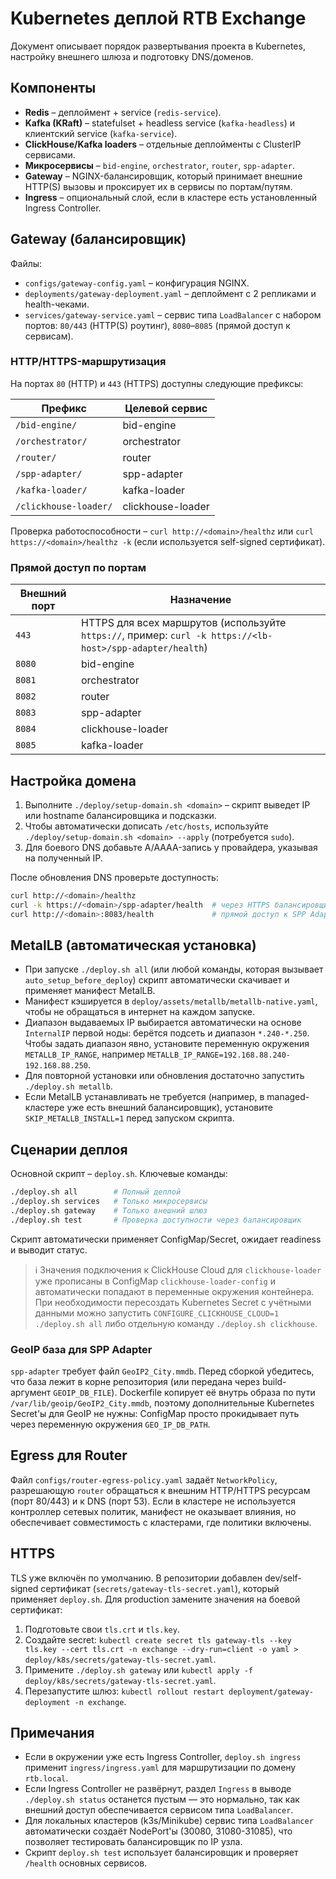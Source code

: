 # Kubernetes деплой RTB Exchange

Документ описывает порядок развертывания проекта в Kubernetes, настройку внешнего шлюза и подготовку DNS/доменов.

## Компоненты

- **Redis** – деплоймент + service (`redis-service`).
- **Kafka (KRaft)** – statefulset + headless service (`kafka-headless`) и клиентский service (`kafka-service`).
- **ClickHouse/Kafka loaders** – отдельные деплойменты с ClusterIP сервисами.
- **Микросервисы** – `bid-engine`, `orchestrator`, `router`, `spp-adapter`.
- **Gateway** – NGINX-балансировщик, который принимает внешние HTTP(S) вызовы и проксирует их в сервисы по портам/путям.
- **Ingress** – опциональный слой, если в кластере есть установленный Ingress Controller.

## Gateway (балансировщик)

Файлы:

- `configs/gateway-config.yaml` – конфигурация NGINX.
- `deployments/gateway-deployment.yaml` – деплоймент с 2 репликами и health-чеками.
- `services/gateway-service.yaml` – сервис типа `LoadBalancer` с набором портов: `80/443` (HTTP(S) роутинг), `8080`–`8085` (прямой доступ к сервисам).

### HTTP/HTTPS-маршрутизация

На портах `80` (HTTP) и `443` (HTTPS) доступны следующие префиксы:

| Префикс                | Целевой сервис |
|------------------------|----------------|
| `/bid-engine/`         | bid-engine     |
| `/orchestrator/`       | orchestrator   |
| `/router/`             | router         |
| `/spp-adapter/`        | spp-adapter    |
| `/kafka-loader/`       | kafka-loader   |
| `/clickhouse-loader/`  | clickhouse-loader |

Проверка работоспособности – `curl http://<domain>/healthz` или `curl https://<domain>/healthz -k` (если используется self-signed сертификат).

### Прямой доступ по портам

| Внешний порт | Назначение |
|--------------|-----------|
| `443`        | HTTPS для всех маршрутов (используйте `https://`, пример: `curl -k https://<lb-host>/spp-adapter/health`) |
| `8080`       | bid-engine |
| `8081`       | orchestrator |
| `8082`       | router |
| `8083`       | spp-adapter |
| `8084`       | clickhouse-loader |
| `8085`       | kafka-loader |

## Настройка домена

1. Выполните `./deploy/setup-domain.sh <domain>` – скрипт выведет IP или hostname балансировщика и подсказки.
2. Чтобы автоматически дописать `/etc/hosts`, используйте `./deploy/setup-domain.sh <domain> --apply` (потребуется `sudo`).
3. Для боевого DNS добавьте A/AAAA-запись у провайдера, указывая на полученный IP.

После обновления DNS проверьте доступность:

```bash
curl http://<domain>/healthz
curl -k https://<domain>/spp-adapter/health  # через HTTPS балансировщика
curl http://<domain>:8083/health             # прямой доступ к SPP Adapter без HTTPS
```

## MetalLB (автоматическая установка)

- При запуске `./deploy.sh all` (или любой команды, которая вызывает `auto_setup_before_deploy`) скрипт автоматически скачивает и применяет манифест MetalLB.
- Манифест кэшируется в `deploy/assets/metallb/metallb-native.yaml`, чтобы не обращаться в интернет на каждом запуске.
- Диапазон выдаваемых IP выбирается автоматически на основе `InternalIP` первой ноды: берётся подсеть и диапазон `*.240-*.250`. Чтобы задать диапазон явно, установите переменную окружения `METALLB_IP_RANGE`, например `METALLB_IP_RANGE=192.168.88.240-192.168.88.250`.
- Для повторной установки или обновления достаточно запустить `./deploy.sh metallb`.
- Если MetalLB устанавливать не требуется (например, в managed-кластере уже есть внешний балансировщик), установите `SKIP_METALLB_INSTALL=1` перед запуском скрипта.

## Сценарии деплоя

Основной скрипт – `deploy.sh`. Ключевые команды:

```bash
./deploy.sh all        # Полный деплой
./deploy.sh services   # Только микросервисы
./deploy.sh gateway    # Только внешний шлюз
./deploy.sh test       # Проверка доступности через балансировщик
```

Скрипт автоматически применяет ConfigMap/Secret, ожидает readiness и выводит статус.

> ℹ️ Значения подключения к ClickHouse Cloud для `clickhouse-loader` уже прописаны в ConfigMap `clickhouse-loader-config` и автоматически попадают в переменные окружения контейнера. При необходимости пересоздать Kubernetes Secret с учётными данными можно запустить `CONFIGURE_CLICKHOUSE_CLOUD=1 ./deploy.sh all` либо отдельную команду `./deploy.sh clickhouse`.

### GeoIP база для SPP Adapter

`spp-adapter` требует файл `GeoIP2_City.mmdb`. Перед сборкой убедитесь, что база лежит в корне репозитория (или передана через
build-аргумент `GEOIP_DB_FILE`). Dockerfile копирует её внутрь образа по пути `/var/lib/geoip/GeoIP2_City.mmdb`, поэтому
дополнительные Kubernetes Secret'ы для GeoIP не нужны: ConfigMap просто прокидывает путь через переменную окружения
`GEO_IP_DB_PATH`.

## Egress для Router

Файл `configs/router-egress-policy.yaml` задаёт `NetworkPolicy`, разрешающую `router` обращаться к внешним HTTP/HTTPS ресурсам (порт 80/443) и к DNS (порт 53). Если в кластере не используется контроллер сетевых политик, манифест не оказывает влияния, но обеспечивает совместимость с кластерами, где политики включены.

## HTTPS

TLS уже включён по умолчанию. В репозитории добавлен dev/self-signed сертификат (`secrets/gateway-tls-secret.yaml`), который применяет `deploy.sh`. Для production замените значения на боевой сертификат:

1. Подготовьте свои `tls.crt` и `tls.key`.
2. Создайте secret: `kubectl create secret tls gateway-tls --key tls.key --cert tls.crt -n exchange --dry-run=client -o yaml > deploy/k8s/secrets/gateway-tls-secret.yaml`.
3. Примените `./deploy.sh gateway` или `kubectl apply -f deploy/k8s/secrets/gateway-tls-secret.yaml`.
4. Перезапустите шлюз: `kubectl rollout restart deployment/gateway-deployment -n exchange`.

## Примечания

- Если в окружении уже есть Ingress Controller, `deploy.sh ingress` применит `ingress/ingress.yaml` для маршрутизации по домену `rtb.local`.
- Если Ingress Controller не развёрнут, раздел `Ingress` в выводе `./deploy.sh status` останется пустым — это нормально, так как внешний доступ обеспечивается сервисом типа `LoadBalancer`.
- Для локальных кластеров (k3s/Minikube) сервис типа `LoadBalancer` автоматически создаёт NodePort'ы (30080, 31080-31085), что позволяет тестировать балансировщик по IP узла.
- Скрипт `deploy.sh test` использует балансировщик и проверяет `/health` основных сервисов.
